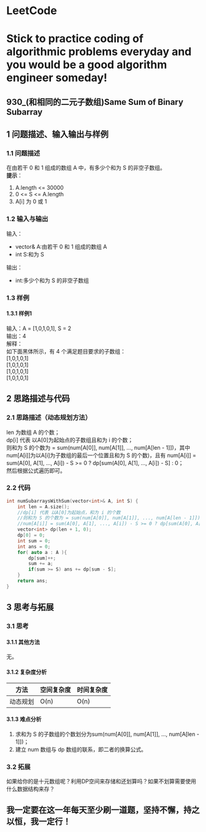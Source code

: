 # LeetCode
# Stick to practice coding of algorithmic problems everyday and you would be a good algorithm engineer someday!
## 930_(和相同的二元子数组)Same Sum of Binary Subarray
## 1 问题描述、输入输出与样例
### 1.1 问题描述
在由若干 0 和 1  组成的数组 A 中，有多少个和为 S 的非空子数组。<br>
__提示__：
1. A.length <= 30000
2. 0 <= S <= A.length
3. A[i] 为 0 或 1
### 1.2 输入与输出
输入：
* vector<int>& A:由若干 0 和 1 组成的数组 A
* int S:和为 S 

输出：
* int:多少个和为 S 的非空子数组
### 1.3 样例
#### 1.3.1 样例1
输入：A = [1,0,1,0,1], S = 2<br>
输出：4<br>
解释：<br>
如下面黑体所示，有 4 个满足题目要求的子数组：<br>
[1,0,1,0,1]<br>
[1,0,1,0,1]<br>
[1,0,1,0,1]<br>
[1,0,1,0,1]<br>
## 2 思路描述与代码	
### 2.1 思路描述（动态规划方法）
len 为数组 A 的个数；<br>
dp[i] 代表 以A[0]为起始点的子数组且和为 i 的个数；<br>
则和为 S 的个数为 = sum(num[A[0]], num[A[1]], ..., num[A[len - 1]])，其中num[A[i]]为以A[i]为子数组的最后一个位置且和为 S 的个数)，且有 num[A[i]] = sum(A[0], A[1], ..., A[i]) - S >= 0 ? dp[sum(A[0], A[1], ..., A[i]) - S] : 0；<br>
然后根据公式遍历即可。
### 2.2 代码
```cpp
int numSubarraysWithSum(vector<int>& A, int S) {
    int len = A.size();
    //dp[i] 代表 以A[0]为起始点，和为 i 的个数
    //则和为 S 的个数为 = sum(num[A[0]], num[A[1]], ..., num[A[len - 1]])，其中num[A[i]]为以A[i]为子数组的最后一个位置且和为 S 的个数)，如不存在这样的数组则num[A[i]]为0
    //num[A[i]] = sum(A[0], A[1], ..., A[i]) - S >= 0 ? dp[sum(A[0], A[1], ..., A[i]) - S] : 0;
    vector<int> dp(len + 1, 0);
    dp[0] = 0;
    int sum = 0;
    int ans = 0;
    for( auto a : A ){
        dp[sum]++;
        sum += a;
        if(sum >= S) ans += dp[sum - S];
    }
    return ans;
}
```
## 3 思考与拓展
### 3.1 思考
#### 3.1.1 其他方法
无。
#### 3.1.2 复杂度分析
方法|空间复杂度|时间复杂度
--- | --- | ---
动态规划|O(n)|O(n)
#### 3.1.3 难点分析
1. 求和为 S 的子数组的个数划分为sum(num[A[0]], num[A[1]], ..., num[A[len - 1]])；
2. 建立 num 数组与 dp 数组的联系，即二者的换算公式。
### 3.2 拓展
如果给你的是十元数组呢？利用DP空间来存储和还划算吗？如果不划算需要使用什么数据结构来存？
	  
## 我一定要在这一年每天至少刷一道题，坚持不懈，持之以恒，我一定行！
